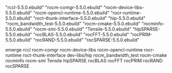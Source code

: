 "rccl-5.5.0.ebuild"
"rocm-comgr-5.5.0.ebuild"
"rocm-device-libs-5.5.0.ebuild"
"rocm-opencl-runtime-5.5.0.ebuild"
"rocr-runtime-5.5.0.ebuild"
"roct-thunk-interface-5.5.0.ebuild"
"hip-5.5.0.ebuild"
"rocm_bandwidth_test-5.5.0.ebuild"
"rocm-cmake-5.5.0.ebuild"
"rocminfo-5.5.0.ebuild"
"rocm-smi-5.5.0.ebuild"
"Tensile-5.5.0.ebuild"
"hipSPARSE-5.5.0.ebuild"
"rocBLAS-5.5.0.ebuild"
"rocFFT-5.5.0.ebuild"
"rocPRIM-5.5.0.ebuild"
"rocRAND-5.5.0.ebuild"
"rocSPARSE-5.5.0.ebuild"

emerge rccl rocm-comgr rocm-device-libs rocm-opencl-runtime rocr-runtime roct-thunk-interface dev-libs/hip rocm_bandwidth_test rocm-cmake rocminfo rocm-smi Tensile hipSPARSE rocBLAS rocFFT rocPRIM rocRAND rocSPARSE
